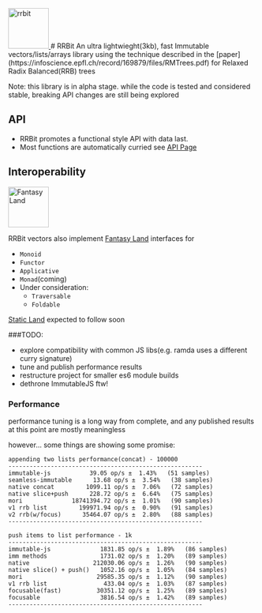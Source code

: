 <a href="https://github.com/wishfoundry/rrbit">
	<img width="82" height="82" alt="rrbit" src="https://raw.github.com/wishfoundry/rrbit/master/docs/logo-small.png">
</a>
# RRBit
An ultra lightwieght(3kb), fast Immutable vectors/lists/arrays library using the technique 
described in the [paper](https://infoscience.epfl.ch/record/169879/files/RMTrees.pdf)
for Relaxed Radix Balanced(RRB) trees

Note: this library is in alpha stage. while the code is tested and considered stable, breaking API changes are still being explored
 
## API
* RRBit promotes a functional style API with data last.
* Most functions are automatically curried 
see [API Page](https://github.com/wishfoundry/rrbit/blob/master/API.md)


## Interoperability

<a href="https://github.com/fantasyland/fantasy-land">
	<img width="82" height="82" alt="Fantasy Land" src="https://raw.github.com/puffnfresh/fantasy-land/master/logo.png">
</a>

RRBit vectors also implement [Fantasy Land](https://github.com/fantasyland/fantasy-land) interfaces for 
* `Monoid` 
* `Functor`
* `Applicative` 
* `Monad`(coming)
* Under consideration:
    * `Traversable`
    * `Foldable`


[Static Land](https://github.com/rpominov/static-land) expected to follow soon
 
 
 ###TODO:
 * explore compatibility with common JS libs(e.g. ramda uses a different curry signature)
 * tune and publish performance results
 * restructure project for smaller es6 module builds
 * dethrone ImmutableJS ftw!
 
 
 ### Performance
 performance tuning is a long way from complete, and any published results at this point are mostly meaningless 
 
 however... some things are showing some promise:
 
 ```
appending two lists performance(concat) - 100000
-------------------------------------------------------
immutable-js           39.05 op/s ±  1.43%   (51 samples)
seamless-immutable      13.68 op/s ±  3.54%   (38 samples)
native concat         1099.11 op/s ±  7.06%   (72 samples)
native slice+push      228.72 op/s ±  6.64%   (75 samples)
mori              18741394.72 op/s ±  1.01%   (90 samples)
v1 rrb list         199971.94 op/s ±  0.90%   (91 samples)
v2 rrb(w/focus)      35464.07 op/s ±  2.80%   (88 samples)
-------------------------------------------------------
```

```
push items to list performance - 1k
-------------------------------------------------------
immutable-js              1831.85 op/s ±  1.89%   (86 samples)
imm methods               1731.02 op/s ±  1.20%   (89 samples)
native                  212030.06 op/s ±  1.26%   (90 samples)
native slice() + push()   1052.16 op/s ±  1.05%   (84 samples)
mori                     29585.35 op/s ±  1.12%   (90 samples)
v1 rrb list                433.04 op/s ±  1.03%   (87 samples)
focusable(fast)          30351.12 op/s ±  1.25%   (89 samples)
focusable                 3816.54 op/s ±  1.42%   (89 samples)
-------------------------------------------------------
```